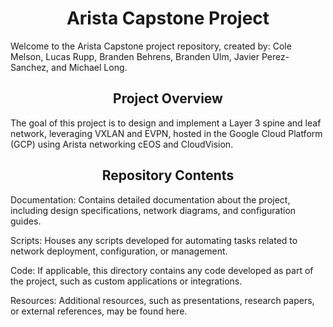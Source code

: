 <div align="center">

# Arista Capstone Project

</div>

Welcome to the Arista Capstone project repository, created by: Cole Melson, Lucas Rupp, Branden Behrens, Branden Ulm, Javier Perez-Sanchez, and Michael Long.
<div align="center">
  
## Project Overview
  
</div>
The goal of this project is to design and implement a Layer 3 spine and leaf network, leveraging VXLAN and EVPN, hosted in the Google Cloud Platform (GCP) using Arista networking cEOS and CloudVision.

<div align="center">

##  Repository Contents

</div>
Documentation: Contains detailed documentation about the project, including design specifications, network diagrams, and configuration guides.

Scripts: Houses any scripts developed for automating tasks related to network deployment, configuration, or management.

Code: If applicable, this directory contains any code developed as part of the project, such as custom applications or integrations.

Resources: Additional resources, such as presentations, research papers, or external references, may be found here.
